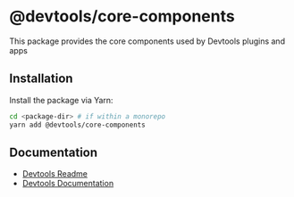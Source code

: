 # @devtools/core-components

This package provides the core components used by Devtools plugins and apps

## Installation

Install the package via Yarn:

```sh
cd <package-dir> # if within a monorepo
yarn add @devtools/core-components
```

## Documentation

- [Devtools Readme](https://github.com/khulnasoft/devtools/blob/master/README.md)
- [Devtools Documentation](https://devtools.khulnasoft.com/docs)
